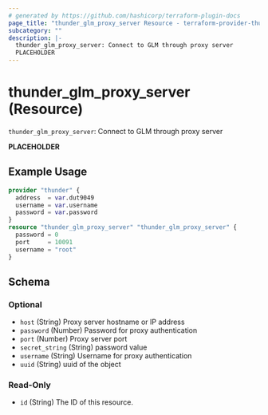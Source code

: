 ```yaml
---
# generated by https://github.com/hashicorp/terraform-plugin-docs
page_title: "thunder_glm_proxy_server Resource - terraform-provider-thunder"
subcategory: ""
description: |-
  thunder_glm_proxy_server: Connect to GLM through proxy server
  PLACEHOLDER
---
```


# thunder_glm_proxy_server (Resource)

`thunder_glm_proxy_server`: Connect to GLM through proxy server

__PLACEHOLDER__

## Example Usage

```terraform
provider "thunder" {
  address  = var.dut9049
  username = var.username
  password = var.password
}
resource "thunder_glm_proxy_server" "thunder_glm_proxy_server" {
  password = 0
  port     = 10091
  username = "root"
}
```

<!-- schema generated by tfplugindocs -->
## Schema

### Optional

- `host` (String) Proxy server hostname or IP address
- `password` (Number) Password for proxy authentication
- `port` (Number) Proxy server port
- `secret_string` (String) password value
- `username` (String) Username for proxy authentication
- `uuid` (String) uuid of the object

### Read-Only

- `id` (String) The ID of this resource.



